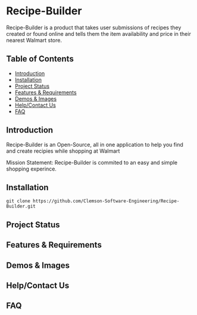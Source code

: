 # Recipe-Builder
Recipe-Builder is a product that takes user submissions of recipes they created or found online and tells them the item availability and price in their nearest Walmart store.

## Table of Contents
* [Introduction](#introduction)
* [Installation](#installation)
* [Project Status](#project-status)
* [Features & Requirements](#features-&-requirements)
* [Demos & Images](#demos-&-images)
* [Help/Contact Us](#help/contact-us)
* [FAQ](#faq)

## Introduction

  Recipe-Builder is an Open-Source, all in one application to help you find and create recipies while shopping at Walmart
  
  Mission Statement: Recipe-Builder is commited to an easy and simple shopping experince.

## Installation

```
git clone https://github.com/Clemson-Software-Engineering/Recipe-Builder.git
```

## Project Status

## Features & Requirements

## Demos & Images

## Help/Contact Us

## FAQ


